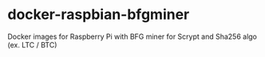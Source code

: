 # docker-raspbian-bfgminer
Docker images for Raspberry Pi with BFG miner for Scrypt and Sha256 algo (ex. LTC / BTC)
